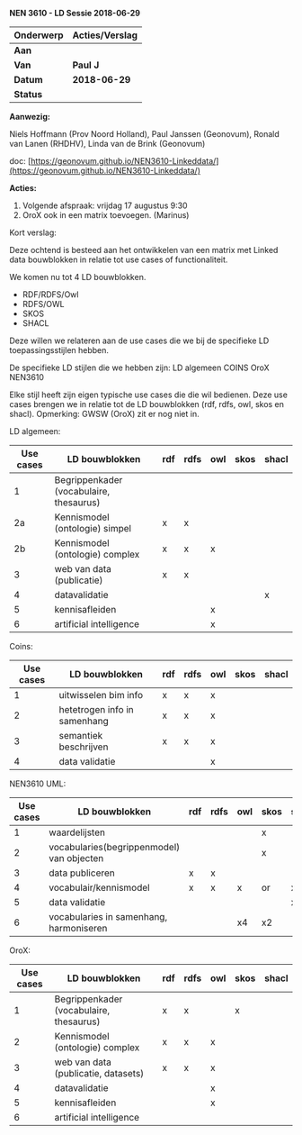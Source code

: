 ﻿**NEN 3610 - LD Sessie 2018-06-29**

| **Onderwerp** | **Acties/Verslag** |
| --- | --- |
| **Aan** |   |
| **Van** | **Paul J** |
| **Datum** | **2018-06-29** |
| **Status** |   |

**Aanwezig:**

Niels Hoffmann (Prov Noord Holland), Paul Janssen (Geonovum), Ronald van Lanen (RHDHV), Linda van de Brink (Geonovum)

doc: [https://geonovum.github.io/NEN3610-Linkeddata/](https://geonovum.github.io/NEN3610-Linkeddata/)



**Acties:**

1) Volgende afspraak: vrijdag 17 augustus 9:30
2) OroX ook in een matrix toevoegen. (Marinus)

Kort verslag:

Deze ochtend is besteed aan het ontwikkelen van een matrix met Linked data bouwblokken in relatie tot use cases of functionaliteit.

We komen nu tot 4 LD bouwblokken.
- RDF/RDFS/Owl
- RDFS/OWL
- SKOS
- SHACL

Deze willen we relateren aan de use cases die we bij de specifieke LD toepassingsstijlen hebben.

De specifieke LD stijlen die we hebben zijn:
LD algemeen
COINS
OroX
NEN3610

Elke stijl heeft zijn eigen typische use cases die die wil bedienen. Deze use cases brengen we in relatie tot de LD bouwblokken (rdf, rdfs, owl, skos en shacl).
Opmerking: GWSW (OroX) zit er nog niet in.

LD algemeen:

|Use cases	|LD bouwblokken | rdf | rdfs | owl | skos | shacl |
| --- | ---| --- | --- | --- | --- | --- |
|1 | Begrippenkader (vocabulaire, thesaurus) |  |  |  |  |  | 					
|2a | Kennismodel (ontologie) simpel | 			x | x	 | 	| | |  
 |2b | Kennismodel (ontologie) complex	 | x	 | x	 | x |  |  | 		
|3 | web van data (publicatie)		 | 	x	 | x |  |  |  |  |  | 			
|4 | datavalidatie			 |  |  |  |  | 	x | 
|5 | kennisafleiden				 |  |  |  x	|  |  | 
|6 | artificial intelligence	 |  |  | x |  |  | 



Coins:		
			
|Use cases	|LD bouwblokken  | rdf | rdfs | owl | skos | shacl | 
| --- | ---| --- | --- | --- | --- | --- |
|1|uitwisselen bim info|x|x|x|||		
|2|hetetrogen info in samenhang|x|	x|	x|||		
|3|semantiek beschrijven | x|	x|	x|||		
|4|data validatie| | |x| | |		



					

NEN3610 UML:

|Use cases	|LD bouwblokken	| rdf | rdfs | owl|skos|shacl|
| --- | ---| --- | --- | --- | --- | --- |
|1|waardelijsten	| | | |	x | |
|2|vocabularies(begrippenmodel)  van objecten	| | | | x | |	
|3|data publiceren	|x	| x	| | | |		
|4|vocabulair/kennismodel| x | x | x | or | x |
|5|data validatie| | | | | x |
|6|vocabularies in samenhang, harmoniseren| | |	x4 | x2	| |



OroX:

| Use cases	|LD bouwblokken	| rdf | rdfs | owl | skos | shacl |
| --- | ---| --- | --- | --- | --- | --- |
|1	|Begrippenkader (vocabulaire, thesaurus)	| x | x | | x  | |					
|2	|Kennismodel (ontologie) complex| x | x | x | | |				
|3	|web van data (publicatie, datasets)| x | x | x | | |			
|4	|datavalidatie| | | x | | |					
|5	|kennisafleiden| | | x | | |
|6	|artificial intelligence| | | | | |								


